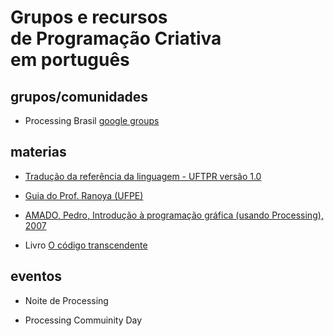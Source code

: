 # Grupos e recursos<br>de Programação Criativa<br>em português


## grupos/comunidades

- Processing Brasil [google groups](https://groups.google.com/forum/#!forum/processing-brasil)

## materias

- [Tradução da referência da linguagem - UFTPR versão 1.0](http://www.dainf.ct.utfpr.edu.br/~merkle/processing/reference/ptBR/index.html)

 - [Guia do Prof. Ranoya (UFPE)](https://www.ranoya.com/aulas/designgenerativo/playgroundDocs/introProcessing.php?theme=dgen&elementos=processing)
 
- [AMADO, Pedro, Introdução à programação gráfica (usando Processing), 2007](https://repositorio-aberto.up.pt/handle/10216/1848)

- Livro [O código transcendente](https://codigotranscendente.github.io/livro/book.html)

## eventos

- Noite de Processing

- Processing Commuinity Day
   
